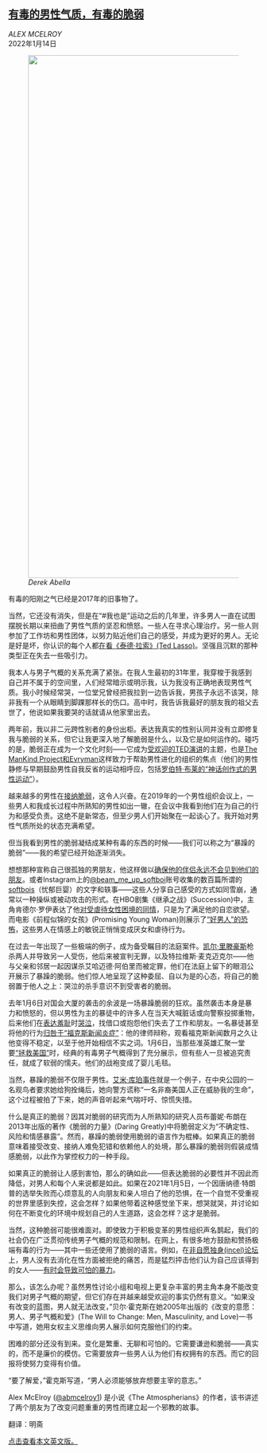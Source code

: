 <!--1642154822000-->
[有毒的男性气质，有毒的脆弱](https://cn.nytimes.com/opinion/20220114/toxic-masculinity/)
------

<address>ALEX MCELROY</address><time pudate="2022-01-14 05:59:04" datetime="2022-01-14 05:59:04">2022年1月14日</time><figure><img src="https://images.weserv.nl/?url=static01.nyt.com/images/2022/01/13/opinion/13McElroy-imageV2/13McElroy-imageV2-master1050.jpg" width="1050" height="1050"><figcaption> <cite>Derek Abella</cite></figcaption></figure><section><p>有毒的阳刚之气已经是2017年的旧事物了。</p><p>当然，它还没有消失，但是在“#我也是”运动之后的几年里，许多男人一直在试图摆脱长期以来扭曲了男性气质的坚忍和愤怒。一些人在寻求心理治疗。另一些人则参加了工作坊和男性团体，以努力贴近他们自己的感受，并成为更好的男人。无论是好是坏，你认识的每个人都<a rel="noopener noreferrer" target="_blank" href="https://www.gawker.com/culture/ted-lasso-isnt-funny">在看《泰德·拉索》(Ted Lasso)</a>。坚强且沉默的那种类型正在失去一些吸引力。</p><p>我本人与男子气概的关系充满了紧张。在我人生最初的31年里，我穿梭于我感到自己并不属于的空间里，人们经常暗示或明示我，认为我没有正确地表现男性气质。我小时候经常哭，一位堂兄曾经把我拉到一边告诉我，男孩子永远不该哭，除非我有一个从眼睛到脚踝那样长的伤口。高中时，我告诉我最好的朋友我的祖父去世了，他说如果我要哭的话就请从他家里出去。</p><p>两年前，我以非二元跨性别者的身份出柜。表达我真实的性别认同并没有立即修复我与脆弱的关系，但它让我更深入地了解脆弱是什么，以及它是如何运作的。碰巧的是，脆弱正在成为一个文化时刻——它成为<a rel="noopener noreferrer" target="_blank" href="https://www.ted.com/talks/brene_brown_the_power_of_vulnerability?language=en">受欢迎的TED演讲</a>的主题，也是<a href="https://www.nytimes.com/2018/12/08/style/men-emotions-mankind-project.html">The ManKind Project和Evryman</a>这样致力于帮助男性进化的组织的焦点（他们的男性静修与早期鼓励男性自我反省的运动相呼应，包括<a href="https://www.nytimes.com/2021/11/22/books/robert-bly-dead.html">罗伯特·布莱的“神话创作式的男性运动”</a>）。</p><p>越来越多的男性在<a rel="noopener noreferrer" target="_blank" href="https://www.vice.com/en/article/vbad3y/toxic-masculinity-classes-rethinking-men">接纳脆弱</a>，这令人兴奋。在2019年的一个男性组织会议上，一些男人和我成长过程中所熟知的男性如出一辙，在会议中我看到他们在为自己的行为和感受负责。这绝不是新常态，但至少男人们开始聚在一起谈心了。我开始对男性气质所处的状态充满希望。</p><p>但当我看到男性的脆弱凝结成某种有毒的东西的时候——我们可以称之为“暴躁的脆弱”——我的希望已经开始逐渐消失。</p><p>想想那种宣称自己很孤独的男朋友，他这样做以<a href="https://cn.nytimes.com/style/20220113/love-bombing/">确保他的伴侣永远不会见到他们的朋友</a>。或者Instagram上的<a rel="noopener noreferrer" target="_blank" href="https://www.instagram.com/beam_me_up_softboi/">@beam_me_up_softboi</a>账号收集的数百篇所谓的<a rel="noopener noreferrer" target="_blank" href="https://www.vice.com/en/article/ywagbg/guide-a-z-what-is-softboi-softboy">softbois</a>（忧郁巨婴）的文字和轶事——这些人分享自己感受的方式如同雪崩，通常以一种操纵或被动攻击的形式。在HBO剧集《继承之战》(Succession)中，主角肯德尔·罗伊表达了他<a rel="noopener noreferrer" target="_blank" href="https://www.salon.com/2021/11/02/succession-kendall-roy-girlboss/">对受虐待女性困境的同情</a>，只是为了满足他的自恋欲望。而电影《前程似锦的女孩》(Promising Young Woman)则展示了<a rel="noopener noreferrer" target="_blank" href="https://www.gq.com/story/promising-young-woman-emerald-fennell-adam-brody-max-greenfield-christopher-mintz-plasse-interview">“好男人”的恐怖</a>，这些男人在情感上的敏锐正悄悄变成厌女和虐待行为。</p><p>在过去一年出现了一些极端的例子，成为备受瞩目的法庭案件。<a rel="noopener noreferrer" target="_blank" href="https://www.vox.com/2021/11/11/22775093/kyle-rittenhouse-trial-kenosha-testimony-crying">凯尔·里滕豪斯</a>枪杀两人并导致另一人受伤，他后来被宣判无罪，以及特拉维斯·麦克迈克尔——他与父亲和邻居一起因谋杀艾哈迈德·阿伯里而被定罪，他们在法庭上留下的眼泪公开展示了暴躁的脆弱。他们惊人地呈现了这种委屈、自以为是的心态，将自己的脆弱置于他人之上：哭泣的杀手意识不到受害者的脆弱。</p><p>去年1月6日对国会大厦的袭击的余波是一场暴躁脆弱的狂欢。虽然袭击本身是暴力和愤怒的，但以男性为主的暴徒中的许多人在当天大喊脏话或向警察投掷重物，后来他们在<a href="https://www.nytimes.com/2022/01/05/podcasts/the-daily/january-6-capitol-riots-anniversary.html?showTranscript=1">表达羞耻</a>时<a rel="noopener noreferrer" target="_blank" href="https://apnews.com/article/capitol-siege-rioters-prison-95bdc863812cab48be3d98ada67bd582">哭泣</a>，找借口或抱怨他们失去了工作和朋友。一名暴徒甚至将他的行为<a rel="noopener noreferrer" target="_blank" href="https://www.washingtonpost.com/nation/2021/05/07/fox-news-anthony-antonio-capitol-riot/">归咎于“福克斯新闻炎症”</a>：他的律师辩称，观看福克斯新闻数月之久让他变得不稳定，以至于他开始相信不实之词。1月6日，当那些准英雄汇聚一堂要<a href="https://www.nytimes.com/2021/01/09/us/capitol-rioters.html">“拯救美国”</a>时，经典的有毒男子气概得到了充分展示，但有些人一旦被追究责任，就成了软弱的懦夫。他们的战袍变成了婴儿毛毯。</p><p>当然，暴躁的脆弱不仅限于男性。<a href="https://www.nytimes.com/2021/02/16/nyregion/amy-cooper-charges-dismissed.html">艾米·库珀事件</a>就是一个例子，在中央公园的一名观鸟者要求她给狗拴绳后，她向警方谎称“一名非裔美国人正在威胁我的生命”，这个过程被拍了下来，她的声音听起来气喘吁吁、惊慌失措。</p><p>什么是真正的脆弱？因其对脆弱的研究而为人所熟知的研究人员布蕾妮·布朗在2013年出版的著作《脆弱的力量》(Daring Greatly)中将脆弱定义为“不确定性、风险和情感暴露”。然而，暴躁的脆弱使用脆弱的语言作为棍棒。如果真正的脆弱意味着接受改变、接纳人难免犯错和依赖他人的处境，那么暴躁的脆弱则假装成情感脆弱，以此作为掌控权力的一种手段。</p><p>如果真正的脆弱让人感到害怕，那么的确如此——但表达脆弱的必要性并不因此而降低，对男人和每个人来说都是如此。如果在2021年1月5日，一个因唐纳德·特朗普的选举失败而心烦意乱的人向朋友和亲人坦白了他的恐惧，在一个自觉不受重视的世界里感到失控，这会怎样？如果他带着这种感觉坐下来，想哭就哭，并讨论如何在不断变化的环境中规划自己的人生道路，这会怎样？这才是脆弱。</p><p>当然，这种脆弱可能很难面对。即使致力于积极变革的男性组织声名鹊起，我们的社会仍在广泛贯彻传统男子气概的规范和限制。在网上，有很多地方鼓励和赞扬极端有毒的行为——其中一些还使用了脆弱的语言。例如，在<a rel="noopener noreferrer" target="_blank" href="https://www.huffpost.com/entry/incel-toxic-brotherhood-online-misogyny_n_5b490e5fe4b0bc69a7873ff0" title="Link: https://www.huffpost.com/entry/incel-toxic-brotherhood-online-misogyny_n_5b490e5fe4b0bc69a7873ff0">非自愿独身(incel)论坛</a>上，男人没有去消化在性方面被拒绝的痛苦，而是猛烈抨击他们认为自己应该得到的女人——<a rel="noopener noreferrer" target="_blank" href="https://www.newyorker.com/culture/cultural-comment/the-rage-of-the-incels">有时会导致可怕的暴力</a>。</p><p>那么，该怎么办呢？虽然男性讨论小组和电视上更复杂丰富的男主角本身不能改变我们对男子气概的期望，但它们存在并越来越受欢迎的事实仍然有意义。“如果没有改变的蓝图，男人就无法改变，”贝尔·霍克斯在她2005年出版的《改变的意愿：男人、男子气概和爱》(The Will to Change: Men, Masculinity, and Love)一书中写道，她用女权主义思维向男人展示如何克服他们的约束。</p><p>困难的部分还没有到来。变化是繁重、无聊和可怕的。它需要谦逊和脆弱——真实的，而不是廉价的模仿。它需要放弃一些男人认为他们有权拥有的东西。而它的回报将使努力变得有价值。</p><p>“要了解爱，”霍克斯写道，“男人必须能够放弃想要主宰的意志。”</p></section><footer><p>Alex McElroy (<a rel="nofollow" target="_blank" href="https://twitter.com/abmcelroy1">@abmcelroy1</a>) 是小说《The Atmospherians》的作者，该书讲述了两个朋友为了改变问题重重的男性而建立起一个邪教的故事。</p><p>翻译：明斋</p><p><a rel="nofollow" target="_blank" href="https://www.nytimes.com/2022/01/13/opinion/toxic-masculinity.html">点击查看本文英文版。</a></p></footer>

